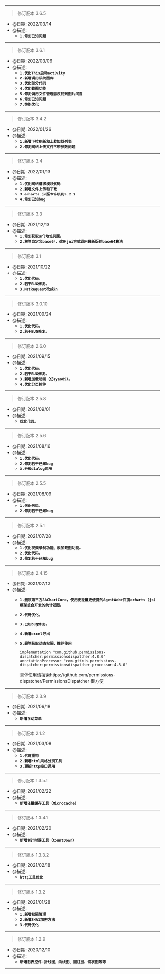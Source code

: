 ***
> 修订版本 3.6.5
* @日期: 2022/03/14 <br>  
* @描述: <br> 
  * **`1.修复已知问题`** <br> 
***
> 修订版本 3.6.1
* @日期: 2022/03/06 <br>  
* @描述: <br> 
  * **`1.优化This启动activity`** <br> 
  * **`2.新增调用系统图库`** <br> 
  * **`3.优化部分代码`** <br> 
  * **`4.优化截图功能`** <br> 
  * **`5.修复调用文件管理器没找到图片问题`**<br>
  * **`6.修复已知问题`** <br> 
  * **`7.性能优化`** <br> 
***
> 修订版本 3.4.2
* @日期: 2022/01/26 <br>  
* @描述: <br> 
  * **`1.新增下拉刷新和上拉加载列表`** <br> 
  * **`2.修复网络上传文件不带参数问题`** <br> 
***
> 修订版本 3.4
* @日期: 2022/01/13 <br>  
* @描述: <br> 
  * **`1.优化网络请求模块代码`** <br> 
  * **`2.新增文件上传和下载`** <br> 
  * **`3.echarts.js版本升级到5.2.2`** <br> 
  * **`4.修复已知bug`** <br> 
***
> 修订版本 3.3
* @日期: 2021/12/13 <br>  
* @描述: <br> 
  * **`1.修复获取url地址问题。`** <br> 
  * **`2.移除自定义base64，改用jni方式调用最新版的base64算法`** <br> 
***
> 修订版本 3.1
* @日期: 2021/10/22 <br>  
* @描述: <br> 
  * **`1.优化代码。`** <br> 
  * **`2.若干BUG修复。`** <br> 
  * **`3.NetRequest改成Rn`** <br> 
***
> 修订版本 3.0.10
* @日期: 2021/09/24 <br>  
* @描述: <br> 
  * **`1.优化代码。`** <br> 
  * **`2.若干BUG修复。`** <br> 
***
> 修订版本 2.6.0
* @日期: 2021/09/15 <br>  
* @描述: <br> 
  * **`1.优化代码。`** <br> 
  * **`2.若干BUG修复。`** <br> 
  * **`3.新增加载动画（仿zyao89）。`** <br> 
  * **`4.优化分页控件`** <br> 
***
> 修订版本 2.5.8
* @日期: 2021/09/01 <br>  
* @描述: <br> 
  * **`优化代码。`** <br> 
***
> 修订版本 2.5.6
* @日期: 2021/08/16 <br>  
* @描述: <br> 
  * **`1.优化代码。`** <br> 
  * **`2.修复若干已知bug `**
  * **`3.升级dialog调用 `**
***
> 修订版本 2.5.5
* @日期: 2021/08/09 <br>  
* @描述: <br> 
  * **`1.优化代码。`** <br> 
  * **`2.修复若干已知bug `**
***
> 修订版本 2.5.1
* @日期: 2021/07/28 <br>  
* @描述: <br> 
  * **`1.优化视频录制功能、添加截图功能。`** <br> 
  * **`2.优化代码。`** <br> 
  * **`3.修复若干已知bug `**
***
> 修订版本 2.4.15
* @日期: 2021/07/12 <br>  
* @描述: <br>  
  * **`1.删除第三方AAChartCore，使用更轻量更便捷的AgentWeb+百度echarts（js）框架组合开发的统计视图。`** <br> 
  * **`2.代码优化。`** <br> 
  * **`3.已知bug修复。`** <br>  
  * **`4.新增excel导出 `** <br>  
  * **`5.删除获取动态权限，推荐使用 `**
  
     ```
     implementation "com.github.permissions-dispatcher:permissionsdispatcher:4.8.0"
     annotationProcessor "com.github.permissions-dispatcher:permissionsdispatcher-processor:4.8.0"
     ```
     具体使用请搜索https://github.com/permissions-dispatcher/PermissionsDispatcher 很方便<br>  
***
> 修订版本 2.3.9
* @日期: 2021/06/18
* @描述: <br>
  * **`新增浮动菜单`**
***
> 修订版本 2.1.2
* @日期: 2021/03/08
* @描述: <br>
  * **`1.代码重构`** <br>  
  * **`2.新增html风格分页工具`** <br>  
  * **`3.更新http接口调用`**
***
> 修订版本 1.3.5.1
* @日期: 2021/02/22
* @描述: <br>
  * **`新增轻量缓存工具（MicroCache）`**
***
> 修订版本 1.3.4.1
* @日期: 2021/02/20
* @描述: <br>
  * **`新增倒计时器工具（CountDown）`**
***
> 修订版本 1.3.3.2
* @日期: 2021/02/18
* @描述: <br> 
  * **`http工具优化`** 
***
> 修订版本 1.3.2
* @日期: 2021/01/28
* @描述: <br>  
  * **`1.新增权限管理`** <br>  
  * **`2.新增SHA1加密方法`** <br>  
  * **`3.代码优化`** 
***
> 修订版本 1.2.9
* @日期: 2020/12/10
* @描述: <br>   
  * **`新增图表控件-折线图、曲线图、圆柱图、饼状图等等`** 
***
